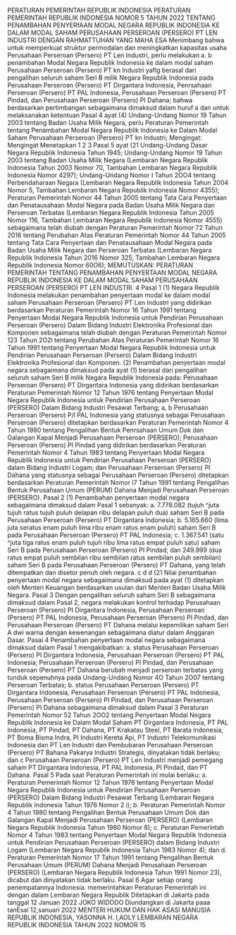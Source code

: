  PERATURAN PEMERINTAH REPUBLIK INDONESIA PERATURAN PEMERINTAH REPUBLIK INDONESIA NOMOR 5 TAHUN 2022 TENTANG PENAMBAHAN PENYERfAAN MODAL NEGARA REPUBLIK INDONESIA KE DALAM MODAL SAHAM PERUSAHAAN PERSEROAN (PERSERO) PT LEN INDUSTRI DENGAN RAHMATTUHAN YANG MAHA ESA Menimbang bahwa untuk memperkuat struktur permodalan dan meningkatkan kapasitas usaha Perusahaan Perseroan (Persero) PT Len Industri, perlu melakukan a. b penambahan Modal Negara Republik Indonesia ke dalam modal saham Perusahaan Perseroan (Persero) PT kn Industri yaflg berasal dari pengalihan seluruh saham Seri B milik Negara Republik Indonesia pada Perusahaan Perseroan (Persero) PT Dirgantara Indonesia, Penrsahaan Perseroan (Persero) PT PAL Indonesia, Perusahaan Perseroan (Persero) PT Pindad, dan Perusahaan Perseroan (Persero) PI Dahana; bahwa berdasarkan pertimbangan sebagaimana dimaksud dalam huruf a dan untuk melaksanakan ketentuan Pasal 4 ayat (4) Undang-Undang Nomor 19 Tahun 2003 tentang Badan Usaha Milik Negara, perlu Peraturan Pemerintah tentang Penambahan Modal Negara Republik Indonesia ke Dalam Modal Saham Perusahaan Perseroan (Persero) PT kn Industri;
Mengingat:
 Mengingat Menetapkan 1 2 3 Pasal 5 ayat (21 Undang-Undang Dasar Negara Republik Indonesia Tahun 1945; Undang-Undang Nomor 19 Tahun 2003 tentang Badan Usaha Milik Negara (Lembaran Negara Republik Indonesia Tahun 2003 Nomor 70, Tambahan Lembaran Negara Republik Indonesia Nomor 4297); Undang-Undang Nomor I Tahun 2OO4 tentang Perbendaharaan Negara (Lembaran Negara Republik Indonesia Tahun 2004 Nomor 5, Tambahan Lembaran Negara Republik Indonesia Nomor 4355); Peraturan Pemerintah Nomor 44 Tahun 2005 tentang Tata Cara Penyertaan dan Penatausahaan Modal Negara pada Badan Usaha Milik Negara dan Perseroan Terbatas (Lembaran Negara Republik Indonesia Tahun 2005 Nomor 116, Tambahan l,embaran Negara Republik Indonesia Nomor 4555) sebagaimana telah diubah dengan Peraturan Pemerintah Nomor 72 Tahun 2016 tentang Perubahan Atas Peraturan Pemerintah Nomor 44 Tahun 2005 tentang Tata Cara Penyertaan dan Penatausahaan Modal Negara pada Badan Usaha Milik Negara dan Perseroan Terbatas (Lembaran Negara Republik Indonesia Tahun 2016 Nomor 325, Tambahan Lembaran Negara Republik Indonesia Nomor 60O6);
MEMUTUSKAN:
 PERATURAN PEMERINTAH TENTANG PENAMBAHAN PENYERTAAN MODAL NEGARA REPUBLIK INDONESIA KE DALAM MODAL SAHAM PERUSAHAAN PERSEROAN (PERSERO) PT LEN INDUSTRI. 4 Pasal 1 (1) Negara Republik Indonesia melakukan penambahan penyertaan modal ke dalam modal saham Perusahaan Perseroan (Persero) PT Len Industri yang didirikan berdasarkan Peraturan Pemerintah Nomor 16 Tahun 1991 tentang Penyertaan Modal Negara Republik Indonesia untuk Pendirian Perusahaan Perseroan (Persero) Dalam Bidang Industri Elektronika Profesional dan Komponen sebagaimana telah diubah dengan Peraturan Pemerintah Nomor 123 Tahun 2O2l tentang Perubahan Atas Peraturan Pemerintah Nomor 16 Tahun 1991 tentang Penyertaan Modal Negara Republik Indonesia untuk Pendirian Perusahaan Perseroan (Persero) Dalam Bidang Industri Elektronika Profesional dan Komponen. (2) Penambahan penyertaan modal negara sebagaimana dimaksud pada ayat (1) berasal dari pengalihan seluruh saham Seri B milik Negara Republik Indonesia pada: Perusahaan Perseroan (Persero) PT Dirgantara Indonesia yang didirikan berdasarkan Peraturan Pemerintah Nomor 12 Tahun 1976 tentang Penyertaan Modal Negara Republik Indonesia untuk Pendirian Perusahaan Perseroan (PERSERO) Dalam Bidang Industri Pesawat Terbang; a, b Perusahaan Perseroan (Persero) P/l PAL Indonesia yang statusnya sebagai Perusahaan Perseroan (Persero) ditetapkan berdasarkan Peraturan Pemerintah Nomor 4 Tahun 1980 tentang Pengalihan Bentuk Penrsahaan Umum Dok dan Galangan Kapal Menjadi Perusahaan Perseroan (PERSERO); Perusahaan Perseroan (Persero) PI Pindad yang didirikan berdasarkan Peraturan Pemerintah Nomor 4 Tahun 1983 tentang Penyertaan Modal Negara Republik Indonesia untuk Pendirian Perusahaan Perseroan (PERSERO) dalam Bidang Industri Logam; dan Perusahaan Perseroan (Persero) PI Dahana yang statusnya sebagai Perusahaan Perseroan (Persero) ditetapkan berdasarkan Peraturan Pemerintah Nomor l7 Tahun 1991 tentang Pengalihan Bentuk Perusahaan Umum (PERUM) Dahana Menjadi Perusahaan Perseroan (PERSERO). Pasal 2 (1) Penambahan penyertaan modal negara sebagaimana dimaksud dalam Pasal 1 sebanyak:
a. 7.778.082 (tujuh ^juta tujuh ratus tujuh puluh delapan ribu delapan puluh dua) saham Seri B pada Perusahaan Perseroan (Persero) PT Dirgantara Indonesia;
b. 5.165.660 (lima juta seratus enam puluh lima ribu enam ratus enam puluh) saham Seri B pada Perusahaan Perseroan (Persero) PT PAL Indonesia;
c. 1.367.541 (satu ^juta tiga ratus enam puluh tujuh ribu lima ratus empat puluh satu) saham Seri B pada Perusahaan Perseroan (Persero) PI Pindad; dan
249.999 (dua ratus empat puluh sembilan ribu sembilan ratus sembilan puluh sembilan) saham Seri B pada Perusahaan Perseroan (Persero) PT Dahana, yang telah ditempatkan dan disetor penuh oleh negara. c d d (21 Nilai penambahan penyertaan modal negara sebagaimana dimaksud pada ayat (1) ditetapkan oleh Menteri Keuangan berdasarkan usulan dari Menteri Badan Usaha Milik Negara. Pasal 3 Dengan pengalihan seluruh saham Seri B sebagaimana dimaksud dalam Pasal 2, negara melakukan kontrol terhadap Perusahaan Perseroan (Persero) PI Dirgantara Indonesia, Perusahaan Perseroan (Persero) PT PAL Indonesia, Perusahaan Perseroan (Persero) PI Pindad, dan Perusahaan Perseroan (Persero) PT Dahana melalui kepemilikan saham Seri A dwi warna dengan kewenangan sebagaimana diatur dalam Anggaran Dasar. Pasai 4 Penambahan penyertaan modal negara sebagaimana dimaksud dalam Pasal 1 mengakibatkan:
a. status Perusahaan Perseroan (Persero) PI Dirgantara Indonesia, Perusahaan Perseroan (Persero) PT PAL Indonesia, Perusahaan Perseroan (Persero) PI Pindad, dan Perusahaan Perseroan (Persero) PT Dahana berubah menjadi perseroan terbatas yang tunduk sepenuhnya pada Undang-Undang Nomor 4O Tahun 2O07 tentang Perseroan Terbatas;
b. status Perusahaan Perseroan (Persero) PT Dirgantara Indonesia, Perusahaan Perseroan (Persero) PT PAL Indonesia, Perusahaan Perseroan (Persero) PI Pindad, dan Perusahaan Perseroan (Persero) PI Dahana sebagaimana dimaksud dalam Pasal 3 Peraturan Pemerintah Nomor 52 Tahun 2OO2 tentang Penyertaan Modal Negara Republik Indonesia ke Dalam Modal Saham PT Dirgantara Indonesia, PT PAL Indonesia, PT Pindad, PT Dahana, PT Krakatau Steel, PT Barata Indonesia, PT Boma Bisma Indra, PI Industri Kereta Api, PT Industri Telekomunikasi Indonesia dan PT Len Industri dan Pembubaran Perusahaan Perseroan (Persero) PT Bahana Pakarya Industri Strategis, dinyatakan tidak berlaku; dan c Perusahaan Perseroan (Persero) PT Len Industri menjadi pemegang saham PT Dirgantara Indonesia, PT PAL Indonesia, PI Pindad, dan PT Dahana.
Pasal 5
Pada saat Peraturan Pemerintah ini mulai berlaku:
a. Peraturan Pemerintah Nomor 12 Tahun 1976 tentang Penyertaan Modal Negara Republik Indonesia untuk Pendirian Perusahaan Perseroan (PERSERO) Dalam Bidang Industri Pesawat Terbang (Lembaran Negara Republik Indonesia Tahun 1976 Nomor 2 i);
b. Peraturan Pemerintah Nomor 4 Tahun 1980 tentang Pengalihan Bentuk Perusahaan Umum Dok dan Galangan Kapal Menjadi Perusahaan Perseroan (PERSERO) (Lembaran Negara Republik Indonesia Tahun 1980 Nomor 8);
c. Peraturan Pemerintah Nomor 4 Tahun 1983 tentang Penyertaan Modal Negara Republik Indonesia untuk Pendirian Perusahaan Perseroan (PERSERO) dalam Bidang Industri Logam (Lembaran Negara Republik Indonesia Tahun 1983 Nomor 4); dan
d. Peraturan Pemerintah Nomor 17 Tahun 1991 tentang Pengalihan Bentuk Perusahaan Umum (PERUM) Dahana Menjadi Perusahaan Perseroan (PERSERO) (Lembaran Negara Republik Indonesia Tahun 1991 Nomor 23), dicabut dan dinyatakan tidak berlaku.
Pasal 6
Agar setiap orang penempatannya Indonesia. memerintahkan Peraturan Pemerintah ini dengan dalam Lembaran Negara Republik Ditetapkan di Jakarta pada tanggal 12 Januan 2022 JOKO WIDODO Diundangkan di Jakarta paaa tanEsal 12,sanuari 2022 MENTERI HUKUM DAN HAK ASASI MANUSIA REPUBLIK INDONESIA, YASONNA H. I,AOLY LEMBARAN NEGARA REPUBLIK INDONESIA TAHUN 2022 NOMOR 15
